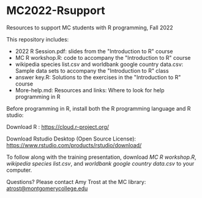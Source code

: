 # MC2022-Rsupport
Resources to support MC students with R programming, Fall 2022

This repository includes:
  - 2022 R Session.pdf: slides from the "Introduction to R" course
  - MC R workshop.R:  code to accompany the "Introduction to R" course
  - wikipedia species list.csv and worldbank google country data.csv: Sample data sets to accompany the "Introduction to R" class
  - answer key.R: Solutions to the exercises in the "Introduction to R" course 
  - More-help.md: Resources and links: Where to look for help programming in R
  
  Before programming in R, install both the R programming language and R studio:
  
  Download R : 
	https://cloud.r-project.org/

  Download Rstudio Desktop (Open Source License):   
	https://www.rstudio.com/products/rstudio/download/
	
 To follow along with the training presentation, download _MC R workshop.R_, _wikipedia species list.csv_, and _worldbank google country data.csv_ to your computer.
 
 
  Questions? Please contact Amy Trost at the MC library: atrost@montgomerycollege.edu

